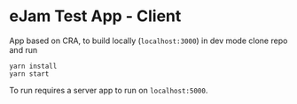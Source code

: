 # eJam Test App - Client

App based on CRA, to build locally (`localhost:3000`) in dev mode clone repo and run

```
yarn install
yarn start
```

To run requires a server app to run on `localhost:5000`.
